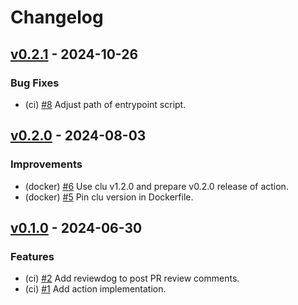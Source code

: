<!--
This changelog was created using the `clu` binary
(https://github.com/MalteHerrmann/changelog-utils).
-->
# Changelog

## [v0.2.1](https://github.com/MalteHerrmann/changelog-lint-action/releases/tag/v0.2.1) - 2024-10-26

### Bug Fixes

- (ci) [#8](https://github.com/MalteHerrmann/changelog-lint-action/pull/8) Adjust path of entrypoint script.

## [v0.2.0](https://github.com/MalteHerrmann/changelog-lint-action/releases/tag/v0.2.0) - 2024-08-03

### Improvements

- (docker) [#6](https://github.com/MalteHerrmann/changelog-lint-action/pull/6) Use clu v1.2.0 and prepare v0.2.0 release of action.
- (docker) [#5](https://github.com/MalteHerrmann/changelog-lint-action/pull/5) Pin clu version in Dockerfile.

## [v0.1.0](https://github.com/MalteHerrmann/changelog-lint-action/releases/tag/v0.1.0) - 2024-06-30

### Features

- (ci) [#2](https://github.com/MalteHerrmann/changelog-lint-action/pull/2) Add reviewdog to post PR review comments.
- (ci) [#1](https://github.com/MalteHerrmann/changelog-lint-action/pull/1) Add action implementation.
